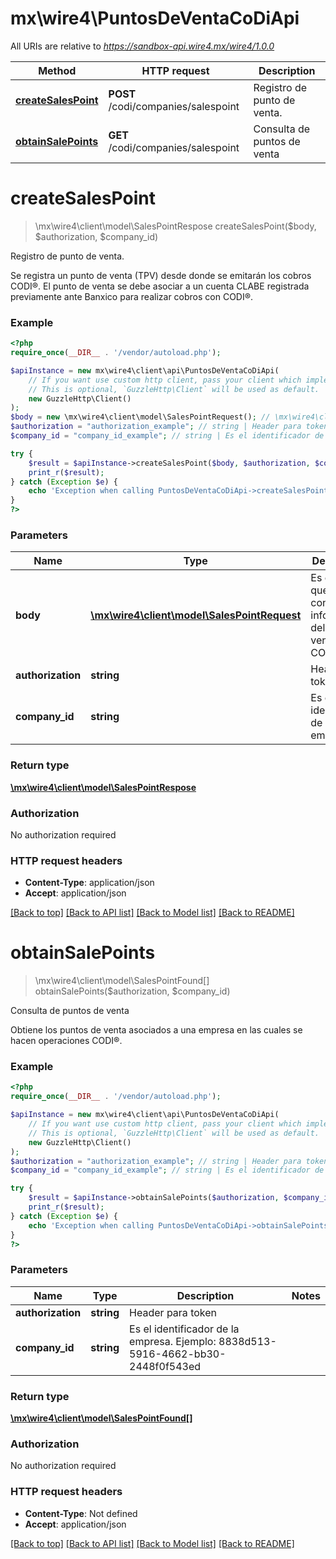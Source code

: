 # mx\wire4\PuntosDeVentaCoDiApi

All URIs are relative to *https://sandbox-api.wire4.mx/wire4/1.0.0*

Method | HTTP request | Description
------------- | ------------- | -------------
[**createSalesPoint**](PuntosDeVentaCoDiApi.md#createsalespoint) | **POST** /codi/companies/salespoint | Registro de punto de venta.
[**obtainSalePoints**](PuntosDeVentaCoDiApi.md#obtainsalepoints) | **GET** /codi/companies/salespoint | Consulta de puntos de venta

# **createSalesPoint**
> \mx\wire4\client\model\SalesPointRespose createSalesPoint($body, $authorization, $company_id)

Registro de punto de venta.

Se registra un punto de venta (TPV) desde donde se emitarán los cobros CODI®. El punto de venta se debe asociar a un cuenta CLABE registrada previamente ante Banxico para realizar cobros con CODI®.

### Example
```php
<?php
require_once(__DIR__ . '/vendor/autoload.php');

$apiInstance = new mx\wire4\client\api\PuntosDeVentaCoDiApi(
    // If you want use custom http client, pass your client which implements `GuzzleHttp\ClientInterface`.
    // This is optional, `GuzzleHttp\Client` will be used as default.
    new GuzzleHttp\Client()
);
$body = new \mx\wire4\client\model\SalesPointRequest(); // \mx\wire4\client\model\SalesPointRequest | Es el objeto que contiene información del punto de venta CODI®.
$authorization = "authorization_example"; // string | Header para token
$company_id = "company_id_example"; // string | Es el identificador de la empresa.

try {
    $result = $apiInstance->createSalesPoint($body, $authorization, $company_id);
    print_r($result);
} catch (Exception $e) {
    echo 'Exception when calling PuntosDeVentaCoDiApi->createSalesPoint: ', $e->getMessage(), PHP_EOL;
}
?>
```

### Parameters

Name | Type | Description  | Notes
------------- | ------------- | ------------- | -------------
 **body** | [**\mx\wire4\client\model\SalesPointRequest**](../Model/SalesPointRequest.md)| Es el objeto que contiene información del punto de venta CODI®. |
 **authorization** | **string**| Header para token |
 **company_id** | **string**| Es el identificador de la empresa. |

### Return type

[**\mx\wire4\client\model\SalesPointRespose**](../Model/SalesPointRespose.md)

### Authorization

No authorization required

### HTTP request headers

 - **Content-Type**: application/json
 - **Accept**: application/json

[[Back to top]](#) [[Back to API list]](../../README.md#documentation-for-api-endpoints) [[Back to Model list]](../../README.md#documentation-for-models) [[Back to README]](../../README.md)

# **obtainSalePoints**
> \mx\wire4\client\model\SalesPointFound[] obtainSalePoints($authorization, $company_id)

Consulta de puntos de venta

Obtiene los puntos de venta asociados a una empresa en las cuales se hacen operaciones CODI®.

### Example
```php
<?php
require_once(__DIR__ . '/vendor/autoload.php');

$apiInstance = new mx\wire4\client\api\PuntosDeVentaCoDiApi(
    // If you want use custom http client, pass your client which implements `GuzzleHttp\ClientInterface`.
    // This is optional, `GuzzleHttp\Client` will be used as default.
    new GuzzleHttp\Client()
);
$authorization = "authorization_example"; // string | Header para token
$company_id = "company_id_example"; // string | Es el identificador de la empresa. Ejemplo: 8838d513-5916-4662-bb30-2448f0f543ed

try {
    $result = $apiInstance->obtainSalePoints($authorization, $company_id);
    print_r($result);
} catch (Exception $e) {
    echo 'Exception when calling PuntosDeVentaCoDiApi->obtainSalePoints: ', $e->getMessage(), PHP_EOL;
}
?>
```

### Parameters

Name | Type | Description  | Notes
------------- | ------------- | ------------- | -------------
 **authorization** | **string**| Header para token |
 **company_id** | **string**| Es el identificador de la empresa. Ejemplo: 8838d513-5916-4662-bb30-2448f0f543ed |

### Return type

[**\mx\wire4\client\model\SalesPointFound[]**](../Model/SalesPointFound.md)

### Authorization

No authorization required

### HTTP request headers

 - **Content-Type**: Not defined
 - **Accept**: application/json

[[Back to top]](#) [[Back to API list]](../../README.md#documentation-for-api-endpoints) [[Back to Model list]](../../README.md#documentation-for-models) [[Back to README]](../../README.md)

